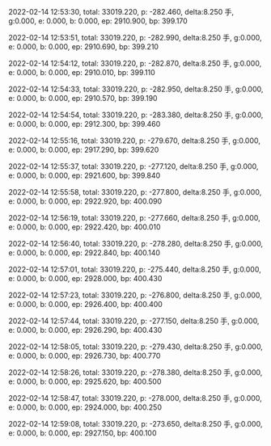 2022-02-14 12:53:30, total: 33019.220, p: -282.460, delta:8.250 手, g:0.000, e: 0.000, b: 0.000, ep: 2910.900, bp: 399.170

2022-02-14 12:53:51, total: 33019.220, p: -282.990, delta:8.250 手, g:0.000, e: 0.000, b: 0.000, ep: 2910.690, bp: 399.210

2022-02-14 12:54:12, total: 33019.220, p: -282.870, delta:8.250 手, g:0.000, e: 0.000, b: 0.000, ep: 2910.010, bp: 399.110

2022-02-14 12:54:33, total: 33019.220, p: -282.950, delta:8.250 手, g:0.000, e: 0.000, b: 0.000, ep: 2910.570, bp: 399.190

2022-02-14 12:54:54, total: 33019.220, p: -283.380, delta:8.250 手, g:0.000, e: 0.000, b: 0.000, ep: 2912.300, bp: 399.460

2022-02-14 12:55:16, total: 33019.220, p: -279.670, delta:8.250 手, g:0.000, e: 0.000, b: 0.000, ep: 2917.290, bp: 399.620

2022-02-14 12:55:37, total: 33019.220, p: -277.120, delta:8.250 手, g:0.000, e: 0.000, b: 0.000, ep: 2921.600, bp: 399.840

2022-02-14 12:55:58, total: 33019.220, p: -277.800, delta:8.250 手, g:0.000, e: 0.000, b: 0.000, ep: 2922.920, bp: 400.090

2022-02-14 12:56:19, total: 33019.220, p: -277.660, delta:8.250 手, g:0.000, e: 0.000, b: 0.000, ep: 2922.420, bp: 400.010

2022-02-14 12:56:40, total: 33019.220, p: -278.280, delta:8.250 手, g:0.000, e: 0.000, b: 0.000, ep: 2922.840, bp: 400.140

2022-02-14 12:57:01, total: 33019.220, p: -275.440, delta:8.250 手, g:0.000, e: 0.000, b: 0.000, ep: 2928.000, bp: 400.430

2022-02-14 12:57:23, total: 33019.220, p: -276.800, delta:8.250 手, g:0.000, e: 0.000, b: 0.000, ep: 2926.400, bp: 400.400

2022-02-14 12:57:44, total: 33019.220, p: -277.150, delta:8.250 手, g:0.000, e: 0.000, b: 0.000, ep: 2926.290, bp: 400.430

2022-02-14 12:58:05, total: 33019.220, p: -279.430, delta:8.250 手, g:0.000, e: 0.000, b: 0.000, ep: 2926.730, bp: 400.770

2022-02-14 12:58:26, total: 33019.220, p: -278.380, delta:8.250 手, g:0.000, e: 0.000, b: 0.000, ep: 2925.620, bp: 400.500

2022-02-14 12:58:47, total: 33019.220, p: -278.000, delta:8.250 手, g:0.000, e: 0.000, b: 0.000, ep: 2924.000, bp: 400.250

2022-02-14 12:59:08, total: 33019.220, p: -273.650, delta:8.250 手, g:0.000, e: 0.000, b: 0.000, ep: 2927.150, bp: 400.100